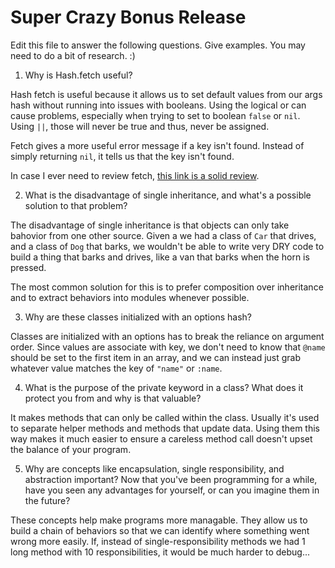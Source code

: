 # Super Crazy Bonus Release

Edit this file to answer the following questions. Give examples. You may need to do a bit of research. :)

1. Why is Hash.fetch useful?

Hash fetch is useful because it allows us to set default values from our args hash without running into issues with booleans. Using the logical or can cause problems, especially when trying to set to boolean `false` or `nil`. Using `||`, those will never be true and thus, never be assigned. 

Fetch gives a more useful error message if a key isn't found. Instead of simply returning `nil`, it tells us that the key isn't found. 

In case I ever need to review fetch, [this link is a solid review](http://www.virtuouscode.com/2009/03/16/go-fetch/).

2. What is the disadvantage of single inheritance, and what's a possible solution to that problem?

The disadvantage of single inheritance is that objects can only take bahovior from one other source. Given a we had a class of `Car` that drives, and a class of `Dog` that barks, we wouldn't be able to write very DRY code to build a thing that barks and drives, like a van that barks when the horn is pressed. 

The most common solution for this is to prefer composition over inheritance and to extract behaviors into modules whenever possible. 

3. Why are these classes initialized with an options hash?

Classes are initialized with an options has to break the reliance on argument order. Since values are associate with key, we don't need to know that `@name` should be set to the first item in an array, and we can instead just grab whatever value matches the key of `"name"` or `:name`.

4. What is the purpose of the private keyword in a class? What does it protect you from and why is that valuable?

It makes methods that can only be called within the class. Usually it's used to separate helper methods and methods that update data. Using them this way makes it  much easier to ensure a careless method call doesn't upset the balance of your program. 

5. Why are concepts like encapsulation, single responsibility, and abstraction important? Now that you've been programming for a while, have you seen any advantages for yourself, or can you imagine them in the future?

These concepts help make programs more managable. They allow us to build a chain of behaviors so that we can identify where something went wrong more easily. If, instead of single-responsibility methods we had 1 long method with 10 responsibilities, it would be much harder to debug...